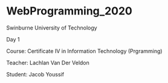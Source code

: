 # WebProgramming_2020   
Swinburne University of Technology

Day 1 

Course: Certificate IV in Information Technology (Prgramming)

Teacher: Lachlan Van Der Veldon

Student: Jacob Youssif
